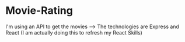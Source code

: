 # Movie-Rating
I'm using an API to get the movies --> The technologies are Express and React (I am actually doing this to refresh my React Skills)
